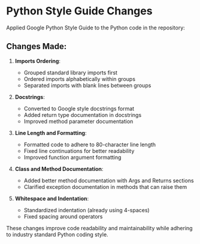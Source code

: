 # Python Style Guide Changes

Applied Google Python Style Guide to the Python code in the repository:

## Changes Made:

1. **Imports Ordering**:
   - Grouped standard library imports first
   - Ordered imports alphabetically within groups
   - Separated imports with blank lines between groups

2. **Docstrings**:
   - Converted to Google style docstrings format
   - Added return type documentation in docstrings
   - Improved method parameter documentation

3. **Line Length and Formatting**:
   - Formatted code to adhere to 80-character line length
   - Fixed line continuations for better readability
   - Improved function argument formatting

4. **Class and Method Documentation**:
   - Added better method documentation with Args and Returns sections
   - Clarified exception documentation in methods that can raise them

5. **Whitespace and Indentation**:
   - Standardized indentation (already using 4-spaces)
   - Fixed spacing around operators

These changes improve code readability and maintainability while adhering to
industry standard Python coding style.